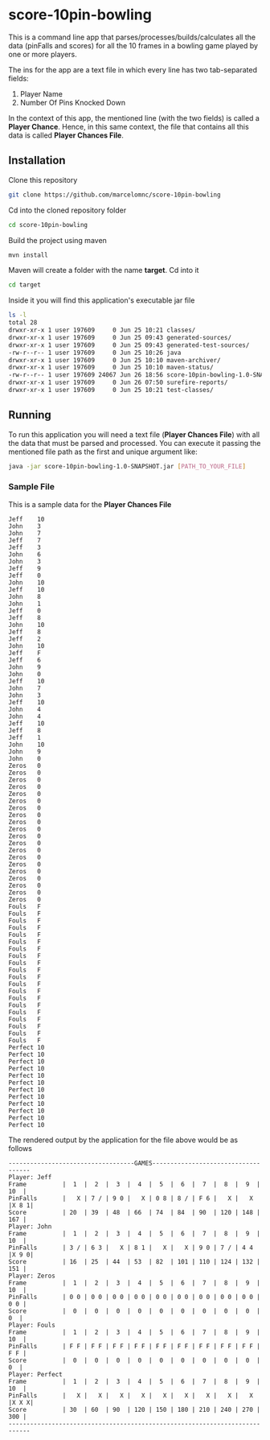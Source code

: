 # score-10pin-bowling

This is a command line app that parses/processes/builds/calculates all the data (pinFalls and scores) for all the 10 frames in a bowling game played by one or more players.

The ins for the app are a text file in which every line has two tab-separated fields:

1. Player Name
2. Number Of Pins Knocked Down

In the context of this app, the mentioned line (with the two fields) is called a **Player Chance**. Hence, in this same context, the file that contains all this data is called **Player Chances File**.

## Installation

Clone this repository

```bash
git clone https://github.com/marcelomnc/score-10pin-bowling
```

Cd into the cloned repository folder

```bash
cd score-10pin-bowling
```

Build the project using maven

```bash
mvn install
```

Maven will create a folder with the name **target**. Cd into it

```bash
cd target
```

Inside it you will find this application's executable jar file

```bash
ls -l
total 28
drwxr-xr-x 1 user 197609     0 Jun 25 10:21 classes/
drwxr-xr-x 1 user 197609     0 Jun 25 09:43 generated-sources/
drwxr-xr-x 1 user 197609     0 Jun 25 09:43 generated-test-sources/
-rw-r--r-- 1 user 197609     0 Jun 25 10:26 java
drwxr-xr-x 1 user 197609     0 Jun 25 10:10 maven-archiver/
drwxr-xr-x 1 user 197609     0 Jun 25 10:10 maven-status/
-rw-r--r-- 1 user 197609 24067 Jun 26 18:56 score-10pin-bowling-1.0-SNAPSHOT.jar
drwxr-xr-x 1 user 197609     0 Jun 26 07:50 surefire-reports/
drwxr-xr-x 1 user 197609     0 Jun 25 10:21 test-classes/
```

## Running

To run this application you will need a text file (**Player Chances File**) with all the data that must be parsed and processed. You can execute it passing the mentioned file path as the first and unique argument like:

```bash
java -jar score-10pin-bowling-1.0-SNAPSHOT.jar [PATH_TO_YOUR_FILE]
```

### Sample File

This is a sample data for the **Player Chances File**

    Jeff	10
    John	3
    John	7
    Jeff	7
    Jeff	3
    John	6
    John	3
    Jeff	9
    Jeff	0
    John	10
    Jeff	10
    John	8
    John	1
    Jeff	0
    Jeff	8
    John	10
    Jeff	8
    Jeff	2
    John	10
    Jeff	F
    Jeff	6
    John	9
    John	0
    Jeff	10
    John	7
    John	3
    Jeff	10
    John	4
    John	4
    Jeff	10
    Jeff	8
    Jeff	1
    John	10
    John	9
    John	0
    Zeros	0
    Zeros	0
    Zeros	0
    Zeros	0
    Zeros	0
    Zeros	0
    Zeros	0
    Zeros	0
    Zeros	0
    Zeros	0
    Zeros	0
    Zeros	0
    Zeros	0
    Zeros	0
    Zeros	0
    Zeros	0
    Zeros	0
    Zeros	0
    Zeros	0
    Zeros	0
    Fouls	F
    Fouls	F
    Fouls	F
    Fouls	F
    Fouls	F
    Fouls	F
    Fouls	F
    Fouls	F
    Fouls	F
    Fouls	F
    Fouls	F
    Fouls	F
    Fouls	F
    Fouls	F
    Fouls	F
    Fouls	F
    Fouls	F
    Fouls	F
    Fouls	F
    Fouls	F
    Perfect	10
    Perfect	10
    Perfect	10
    Perfect	10
    Perfect	10
    Perfect	10
    Perfect	10
    Perfect	10
    Perfect	10
    Perfect	10
    Perfect	10
    Perfect	10
    
The rendered output by the application for the file above would be as follows

    -----------------------------------GAMES------------------------------------
    Player: Jeff
    Frame          |  1  |  2  |  3  |  4  |  5  |  6  |  7  |  8  |  9  | 10  |
    PinFalls       |   X | 7 / | 9 0 |   X | 0 8 | 8 / | F 6 |   X |   X |X 8 1|
    Score          | 20  | 39  | 48  | 66  | 74  | 84  | 90  | 120 | 148 | 167 |
    Player: John
    Frame          |  1  |  2  |  3  |  4  |  5  |  6  |  7  |  8  |  9  | 10  |
    PinFalls       | 3 / | 6 3 |   X | 8 1 |   X |   X | 9 0 | 7 / | 4 4 |X 9 0|
    Score          | 16  | 25  | 44  | 53  | 82  | 101 | 110 | 124 | 132 | 151 |
    Player: Zeros
    Frame          |  1  |  2  |  3  |  4  |  5  |  6  |  7  |  8  |  9  | 10  |
    PinFalls       | 0 0 | 0 0 | 0 0 | 0 0 | 0 0 | 0 0 | 0 0 | 0 0 | 0 0 | 0 0 |
    Score          |  0  |  0  |  0  |  0  |  0  |  0  |  0  |  0  |  0  |  0  |
    Player: Fouls
    Frame          |  1  |  2  |  3  |  4  |  5  |  6  |  7  |  8  |  9  | 10  |
    PinFalls       | F F | F F | F F | F F | F F | F F | F F | F F | F F | F F |
    Score          |  0  |  0  |  0  |  0  |  0  |  0  |  0  |  0  |  0  |  0  |
    Player: Perfect
    Frame          |  1  |  2  |  3  |  4  |  5  |  6  |  7  |  8  |  9  | 10  |
    PinFalls       |   X |   X |   X |   X |   X |   X |   X |   X |   X |X X X|
    Score          | 30  | 60  | 90  | 120 | 150 | 180 | 210 | 240 | 270 | 300 |
    ----------------------------------------------------------------------------


